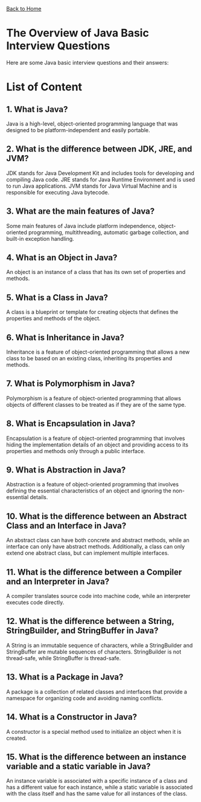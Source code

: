 [Back to Home](../README.md#java)
# The Overview of Java Basic Interview Questions
Here are some Java basic interview questions 
and their answers:

# List of Content
## 1. What is Java?
Java is a high-level, object-oriented programming language 
that was designed to be platform-independent and easily portable.

## 2. What is the difference between JDK, JRE, and JVM?
JDK stands for Java Development Kit 
and includes tools for developing 
and compiling Java code. 
JRE stands for Java Runtime Environment 
and is used to run Java applications. 
JVM stands for Java Virtual Machine 
and is responsible for executing Java bytecode.

## 3. What are the main features of Java?
Some main features of Java include 
platform independence, object-oriented programming, 
multithreading, automatic garbage collection, 
and built-in exception handling.

## 4. What is an Object in Java?
An object is an instance of a class 
that has its own set of properties and methods.

## 5. What is a Class in Java?
A class is a blueprint or template 
for creating objects that defines the properties 
and methods of the object.

## 6. What is Inheritance in Java?
Inheritance is a feature of object-oriented programming 
that allows a new class to be based on an existing class, 
inheriting its properties and methods.

## 7. What is Polymorphism in Java?
Polymorphism is a feature of object-oriented programming 
that allows objects of different classes to be treated 
as if they are of the same type.

## 8. What is Encapsulation in Java?
Encapsulation is a feature of object-oriented programming 
that involves hiding the implementation details 
of an object and providing access to its properties 
and methods only through a public interface.

## 9. What is Abstraction in Java?
Abstraction is a feature of object-oriented programming 
that involves defining the essential characteristics 
of an object and ignoring the non-essential details.

## 10. What is the difference between an Abstract Class and an Interface in Java?
An abstract class can have both concrete 
and abstract methods, 
while an interface can only have abstract methods. 
Additionally, a class can only extend one abstract class, 
but can implement multiple interfaces.

## 11. What is the difference between a Compiler and an Interpreter in Java?
A compiler translates source code into machine code, 
while an interpreter executes code directly.

## 12. What is the difference between a String, StringBuilder, and StringBuffer in Java?
A String is an immutable sequence of characters, 
while a StringBuilder and StringBuffer are mutable sequences 
of characters. StringBuilder is not thread-safe, 
while StringBuffer is thread-safe.

## 13. What is a Package in Java?
A package is a collection of related classes 
and interfaces that provide a namespace for organizing code 
and avoiding naming conflicts.

## 14. What is a Constructor in Java?
A constructor is a special method used to initialize an object 
when it is created.

## 15. What is the difference between an instance variable and a static variable in Java?
An instance variable is associated with a specific 
instance of a class and has a different value for each instance, 
while a static variable is associated with the class itself 
and has the same value for all instances of the class.
